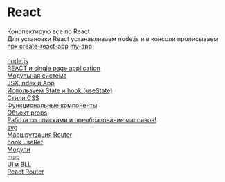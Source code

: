 # React
Конспектирую все по React <br>
Для установки React устанавливаем node.js и в консоли прописываем [npx create-react-app my-app](https://github.com/facebook/create-react-app#quick-overview)<br>
<br>
[node.js]()<br>
[REACT и single page application](https://github.com/Aquariids/React/blob/main/folder/React%20single%20page%20app.md)<br>
[Модульная система]()<br>
[JSX,index и App](https://github.com/Aquariids/Js-Ts-React-etc../blob/main/React/JSX-indexjs-App.md)<br>
[Используем State и hook (useState)](https://github.com/Aquariids/Js-Ts-React-etc../blob/main/React/UseState.md)<br>
[Стили CSS](https://github.com/Aquariids/Js-Ts-React-etc../blob/main/React/css.md)<br>
[Функциональные компоненты](https://github.com/Aquariids/Js-Ts-React-etc../blob/main/React/functionComponent.md)<br>
[Объект props](https://github.com/Aquariids/Js-Ts-React-etc../blob/main/React/props.md)<br>
[Работа со списками и преобразование массивов!](https://github.com/Aquariids/Js-Ts-React-etc../blob/main/React/array-react-Working%20with%20lists.md)<br>
[svg]()<br>
[Маршрутзация Router]()<br>
[hook useRef]()<br>
[Модули]()<br>
[map]()<br>
[UI и BLL]()<br>
[React Router]()<br>
